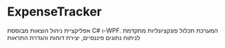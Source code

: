 # ExpenseTracker
אפליקציית ניהול הוצאות מבוססת C# ו-WPF. המערכת תכלול פונקציונליות מתקדמת לניתוח נתונים פיננסיים, יצירת דוחות והגדרת התראות
